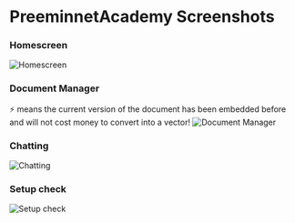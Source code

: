 # PreeminnetAcademy Screenshots

### Homescreen
![Homescreen](./home.png)

### Document Manager
⚡ means the current version of the document has been embedded before and will not cost money to convert into a vector!
![Document Manager](./document.png)

### Chatting
![Chatting](./chat.png)

### Setup check
![Setup check](./keys.png)